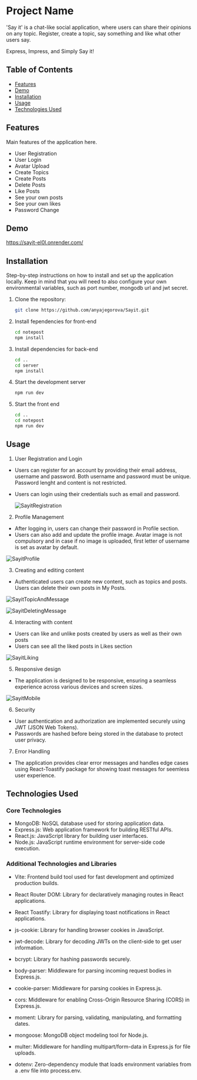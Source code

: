 # Project Name

'Say it' is a chat-like social application, where users can share their opinions on any topic.
Register, create a topic, say something and like what other users say.

Express, Impress, and Simply Say it!


## Table of Contents
- [Features](#features)
- [Demo](#demo)
- [Installation](#installation)
- [Usage](#usage)
- [Technologies Used](#technologies-used)

## Features

Main features of the application here.

- User Registration
- User Login
- Avatar Upload
- Create Topics
- Create Posts
- Delete Posts
- Like Posts
- See your own posts
- See your own likes
- Password Change

## Demo

https://sayit-el0l.onrender.com/

## Installation

Step-by-step instructions on how to install and set up the application locally.
Keep in mind that you will need to also configure your own environmental variables, such as port number, mongodb url and jwt secret.

1. Clone the repository:
   ```bash
   git clone https://github.com/anyajegorova/Sayit.git

2. Install fependencies for front-end
    ```bash
    cd notepost
    npm install

2. Install dependencies for back-end
    ```bash
    cd ..
    cd server
    npm install

3. Start the development server
    ```bash
    npm run dev

4. Start the front end
    ```bash
    cd ..
    cd notepost
    npm run dev

## Usage

1. User Registration and Login
- Users can register for an account by providing their email address, username and password.
Both username and password must be unique. Password lenght and content is not restricted.
- Users can login using their credentials such as email and password.

  ![SayitRegistration](https://github.com/user-attachments/assets/943c1789-f3c4-461c-89d5-c4d10c8d274f)


2. Profile Management
- After logging in, users can change their password in Profile section. 
- Users can also add and update the profile image. Avatar image is not compulsory and in case if no image is uploaded, first letter of username is set as avatar by default.

![SayitProfile](https://github.com/user-attachments/assets/bb830342-7856-4dea-81b9-630a77541d73)





3. Creating and editing content
- Authenticated users can create new content, such as topics and posts. Users can delete their own posts in My Posts.

![SayitTopicAndMessage](https://github.com/user-attachments/assets/eb416759-a6d1-4992-86a5-26942c8dd61a)

![SayitDeletingMessage](https://github.com/user-attachments/assets/aa59638d-056a-4de9-b251-99bcdc0ac866)


4. Interacting with content
- Users can like and unlike posts created by users as well as their own posts
- Users can see all the liked posts in Likes section

![SayitLiking](https://github.com/user-attachments/assets/6b45632d-5b47-4b8c-a2c9-d602477b1d0e)


5. Responsive design
- The application is designed to be responsive, ensuring a seamless experience across various devices and screen sizes.

![SayitMobile](https://github.com/user-attachments/assets/a7a3a2b9-570b-4471-83a8-12a030980289)


6. Security
- User authentication and authorization are implemented securely using JWT (JSON Web Tokens).
- Passwords are hashed before being stored in the database to protect user privacy.

7. Error Handling
- The application provides clear error messages and handles edge cases using React-Toastify package for showing toast messages for seemless user experience. 

## Technologies Used

### Core Technologies

- MongoDB: NoSQL database used for storing application data.
- Express.js: Web application framework for building RESTful APIs.
- React.js: JavaScript library for building user interfaces.
- Node.js: JavaScript runtime environment for server-side code execution.


### Additional Technologies and Libraries

- Vite: Frontend build tool used for fast development and optimized production builds.
- React Router DOM: Library for declaratively managing routes in React applications.
- React Toastify: Library for displaying toast notifications in React applications.
- js-cookie: Library for handling browser cookies in JavaScript.
- jwt-decode: Library for decoding JWTs on the client-side to get user information.

- bcrypt: Library for hashing passwords securely.
- body-parser: Middleware for parsing incoming request bodies in Express.js.
- cookie-parser: Middleware for parsing cookies in Express.js.
- cors: Middleware for enabling Cross-Origin Resource Sharing (CORS) in Express.js.
- moment: Library for parsing, validating, manipulating, and formatting dates.
- mongoose: MongoDB object modeling tool for Node.js.
- multer: Middleware for handling multipart/form-data in Express.js for file uploads.
- dotenv: Zero-dependency module that loads environment variables from a .env file into process.env.


